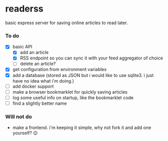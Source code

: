 # readerss

basic express server for saving online articles to read later.

### To do

- [x] basic API
  - [x] add an article
  - [x] RSS endpoint so you can sync it with your feed aggregator of choice
  - [ ] delete an article?
- [x] get configuration from environment variables
- [x] add a database (stored as JSON but i would like to use sqlite3. i just have no idea what i'm doing.)
- [ ] add docker support
- [ ] make a browser bookmarklet for quickly saving articles
- [ ] log some useful info on startup, like the bookmarklet code
- [ ] find a slightly better name

### Will not do

- make a frontend. i'm keeping it simple, why not fork it and add one yourself? 😉
